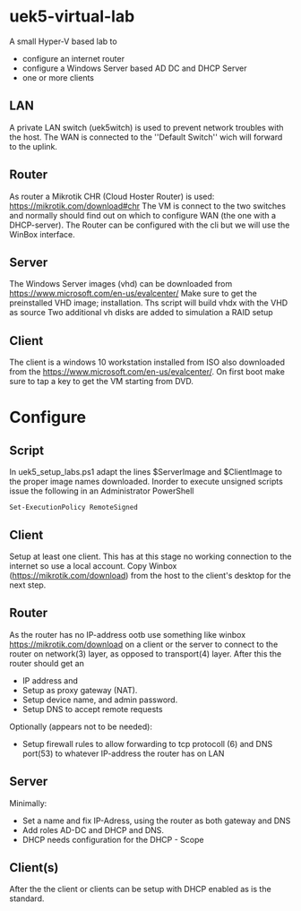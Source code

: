 # uek5-virtual-lab
A small Hyper-V based lab to 
* configure an internet router
* configure a Windows Server based AD DC and DHCP Server
* one or more clients

## LAN
A private LAN switch (uek5witch) is used to prevent network troubles with the host. The WAN is connected to the ''Default Switch'' wich will forward to the uplink. 

## Router
As router a Mikrotik CHR (Cloud Hoster Router) is used: https://mikrotik.com/download#chr
The VM is connect to the two switches and normally should find out on which to configure WAN (the one with a DHCP-server). The Router can be configured with the cli but we will use the WinBox interface.

## Server
The Windows Server images (vhd) can be downloaded from https://www.microsoft.com/en-us/evalcenter/ Make sure to get the preinstalled VHD image; installation. Ths script will build vhdx with the VHD as source
Two additional vh disks are added to simulation a RAID setup

## Client
The client is a windows 10 workstation installed from ISO also downloaded from the https://www.microsoft.com/en-us/evalcenter/. On first boot make sure to tap a key to get the VM starting from DVD.

# Configure
## Script
In uek5_setup_labs.ps1 adapt the lines $ServerImage and $ClientImage to the proper image names downloaded. Inorder to execute unsigned scripts issue the following in an Administrator PowerShell

    Set-ExecutionPolicy RemoteSigned

## Client
Setup at least one client. This has at this stage no working connection to the internet so use a local account. Copy Winbox (https://mikrotik.com/download) from the host to the client's desktop for the next step.

## Router
As the router has no IP-address ootb use something like winbox https://mikrotik.com/download on a client or the server to connect to the router on network(3) layer, as opposed to transport(4) layer. After this the router should get an 
* IP address and
* Setup as proxy gateway (NAT).
* Setup device name, and admin password.
* Setup DNS to accept remote requests

Optionally (appears not to be needed):
* Setup firewall rules to allow forwarding to tcp protocoll (6) and DNS port(53) to whatever IP-address the router has on LAN

## Server
Minimally:
* Set a name and fix IP-Adress, using the router as both gateway and DNS
* Add roles AD-DC and DHCP and DNS. 
* DHCP needs configuration for the DHCP - Scope

## Client(s)
After the the client or clients can be setup with DHCP enabled as is the standard. 
